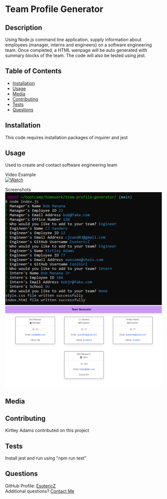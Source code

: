 # Team Profile Generator

## Description 
Using Node.js command line application, supply information about employees (manager, interns and engineers) on a software engineering team. Once completed, a HTML wenpage will be auto generated with summary blocks of the team. The code will also be tested using jest.

## Table of Contents
- [Installation](#Installation)
- [Usage](#Usage)
- [Media](#Media)
- [Contributing](#Contributing)
- [Tests](#Tests)
- [Questions](#Questions)

## Installation
This code requires installation packages of inquirer and jest
      
## Usage
Used to create and contact software engineering team

Video Example  
[![Watch](https://img.freepik.com/free-vector/video-player-interface-play-button-play-video_177006-355.jpg?size=626&ext=jpg)](https://watch.screencastify.com/v/MSRhzrJCqlGbFDTl6NJm)

Screenshots  
![Alt text](/images/terminal.png?raw=true "Terminal View")
![Alt text](/images/webpage.png?raw=true "Final View")
      
## Media
      
## Contributing 
Kirtley Adams contributed on this project

## Tests
Install jest and run using "npm run test"

## Questions
GitHub Profile: [EsotericZ](https://www.github.com/EsotericZ)  
Additional questions? [Contact Me](mailto:cjsand03@gmail.com)